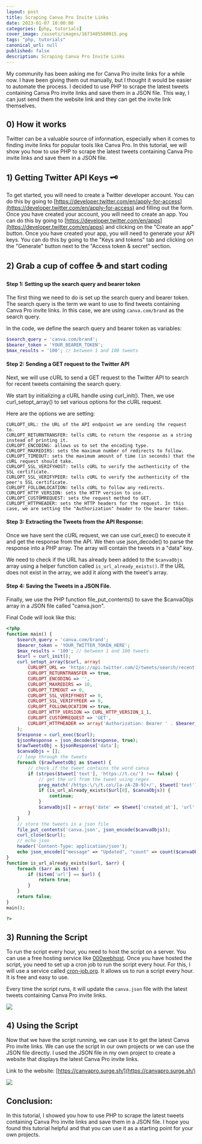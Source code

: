 ```yaml
---
layout: post
title: Scraping Canva Pro Invite Links
date: 2023-01-07 10:00:00
categories: [php, tutorials]
cover_image: /assets/images/1673405580915.png
tags: "php, tutorials"
canonical_url: null
published: false
description: Scraping Canva Pro Invite Links
---
```


My community has been asking me for Canva Pro invite links for a while now. I have been giving them out manually, but I thought it would be easier to automate the process. I decided to use PHP to scrape the latest tweets containing Canva Pro invite links and save them in a JSON file. This way, I can just send them the website link and they can get the invite link themselves.

## 0) How it works

Twitter can be a valuable source of information, especially when it comes to finding invite links for popular tools like Canva Pro.
In this tutorial, we will show you how to use PHP to scrape the latest tweets containing Canva Pro invite links and save them in a JSON file.

## 1) Getting Twitter API Keys 🗝️

To get started, you will need to create a Twitter developer account. You can do this by going to [https://developer.twitter.com/en/apply-for-access](https://developer.twitter.com/en/apply-for-access) and filling out the form. Once you have created your account, you will need to create an app. You can do this by going to [https://developer.twitter.com/en/apps](https://developer.twitter.com/en/apps) and clicking on the "Create an app" button. Once you have created your app, you will need to generate your API keys. You can do this by going to the "Keys and tokens" tab and clicking on the "Generate" button next to the "Access token & secret" section.

## 2) Grab a cup of coffee ☕ and start coding

#### Step 1: Setting up the search query and bearer token

The first thing we need to do is set up the search query and bearer token.
The search query is the term we want to use to find tweets containing Canva Pro invite links.
In this case, we are using `canva.com/brand` as the search query.

In the code, we define the search query and bearer token as variables:

```php
$search_query = 'canva.com/brand';
$bearer_token = 'YOUR_BEARER_TOKEN';
$max_results = '100'; // between 1 and 100 tweets
```

#### Step 2: Sending a GET request to the Twitter API

Next, we will use cURL to send a GET request to the Twitter API to search for recent tweets containing the search query.

We start by initializing a cURL handle using curl_init(). Then, we use curl_setopt_array() to set various options for the cURL request.

Here are the options we are setting:

```
CURLOPT_URL: the URL of the API endpoint we are sending the request to.
CURLOPT_RETURNTRANSFER: tells cURL to return the response as a string instead of printing it.
CURLOPT_ENCODING: allows us to set the encoding type.
CURLOPT_MAXREDIRS: sets the maximum number of redirects to follow.
CURLOPT_TIMEOUT: sets the maximum amount of time (in seconds) that the cURL request should take.
CURLOPT_SSL_VERIFYHOST: tells cURL to verify the authenticity of the SSL certificate.
CURLOPT_SSL_VERIFYPEER: tells cURL to verify the authenticity of the peer's SSL certificate.
CURLOPT_FOLLOWLOCATION: tells cURL to follow any redirects.
CURLOPT_HTTP_VERSION: sets the HTTP version to use.
CURLOPT_CUSTOMREQUEST: sets the request method to GET.
CURLOPT_HTTPHEADER: sets the HTTP headers for the request. In this case, we are setting the "Authorization" header to the bearer token.
```

#### Step 3: Extracting the Tweets from the API Response:

Once we have sent the cURL request, we can use curl_exec() to execute it and get the response from the API.
We then use json_decode() to parse the response into a PHP array. The array will contain the tweets in a "data" key.

We need to check if the URL has already been added to the `$canvaObjs` array using a helper function called `is_url_already_exists()`. If the URL does not exist in the array, we add it along with the tweet's array.

#### Step 4: Saving the Tweets in a JSON File.

Finally, we use the PHP function file_put_contents() to save the $canvaObjs array in a JSON file called "canva.json".

Final Code will look like this:

```php
<?php
function main() {
    $search_query = 'canva.com/brand';
    $bearer_token = 'YOUR_TWITTER_TOKEN_HERE';
    $max_results = '100'; // between 1 and 100 tweets
    $curl = curl_init();
    curl_setopt_array($curl, array(
        CURLOPT_URL => 'https://api.twitter.com/2/tweets/search/recent?tweet.fields=created_at&max_results='. $max_results .'&query=' . $search_query,
        CURLOPT_RETURNTRANSFER => true,
        CURLOPT_ENCODING => '',
        CURLOPT_MAXREDIRS => 10,
        CURLOPT_TIMEOUT => 0,
        CURLOPT_SSL_VERIFYHOST => 0,
        CURLOPT_SSL_VERIFYPEER => 0,
        CURLOPT_FOLLOWLOCATION => true,
        CURLOPT_HTTP_VERSION => CURL_HTTP_VERSION_1_1,
        CURLOPT_CUSTOMREQUEST => 'GET',
        CURLOPT_HTTPHEADER => array('Authorization: Bearer ' . $bearer_token),)
    );
    $response = curl_exec($curl);
    $jsonResponse = json_decode($response, true);
    $rawTweetsObj = $jsonResponse['data'];
    $canvaObjs = [];
    // loop through the tweets
    foreach ($rawTweetsObj as $tweet) {
        // check if the tweet contains the word canva
        if (strpos($tweet['text'], 'https://t.co/') !== false) {
            // get the url from the tweet using regex
            preg_match('/https:\/\/t.co\/[a-zA-Z0-9]+/', $tweet['text'], $url);
            if (is_url_already_exists($url[0], $canvaObjs)) {
                continue;
            }
            $canvaObjs[] = array('date' => $tweet['created_at'], 'url' => $url[0]);
        }
    }
    // store the tweets in a json file
    file_put_contents('canva.json', json_encode($canvaObjs));
    curl_close($curl);
    // echo json
    header('Content-Type: application/json');
    echo json_encode(["message" => "Updated", "count" => count($canvaObjs) ]);
}
function is_url_already_exists($url, $arr) {
    foreach ($arr as $item) {
        if ($item['url'] == $url) {
            return true;
        }
    }
    return false;
}
main();

?>
```

## 3) Running the Script

To run the script every hour, you need to host the script on a server. You can use a free hosting service like [000webhost](https://www.000webhost.com/). Once you have hosted the script, you need to set up a cron job to run the script every hour. For this, I will use a service called [cron-job.org](https://cron-job.org/en/). It allows us to run a script every hour. It is free and easy to use.

Every time the script runs, it will update the `canva.json` file with the latest tweets containing Canva Pro invite links.

![](/assets/images/1673405580912.png)

## 4) Using the Script

Now that we have the script running, we can use it to get the latest Canva Pro invite links. We can use the script in our own projects or we can use the JSON file directly. I used the JSON file in my own project to create a website that displays the latest Canva Pro invite links.

Link to the website: [https://canvapro.surge.sh/](https://canvapro.surge.sh/)

![](/assets/images/1673405580924.png)

## Conclusion:

In this tutorial, I showed you how to use PHP to scrape the latest tweets containing Canva Pro invite links and save them in a JSON file. I hope you found this tutorial helpful and that you can use it as a starting point for your own projects.
